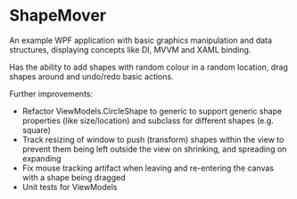 # ShapeMover

An example WPF application with basic graphics manipulation and data structures, displaying concepts like DI, MVVM and XAML binding.

Has the ability to add shapes with random colour in a random location, drag shapes around and undo/redo basic actions.

Further improvements:
- Refactor ViewModels.CircleShape to generic to support generic shape properties (like size/location) and subclass for different shapes (e.g. square)
- Track resizing of window to push (transform) shapes within the view to prevent them being left outside the view on shrinking, and spreading on expanding
- Fix mouse tracking artifact when leaving and re-entering the canvas with a shape being dragged
- Unit tests for ViewModels